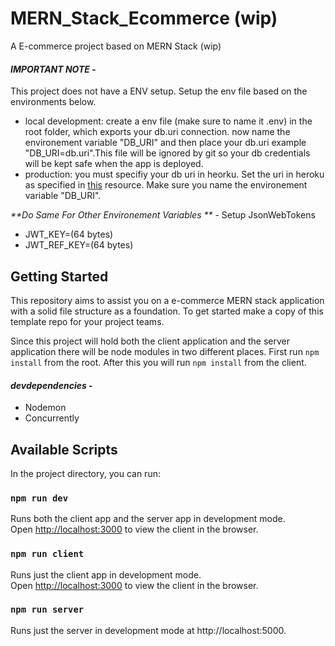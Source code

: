 # MERN_Stack_Ecommerce (wip)
A E-commerce project based on  MERN Stack (wip)

#### _**IMPORTANT NOTE**_ - 
This project does not have a ENV setup. Setup the env file based on the environments below.
- local development: create a env file (make sure to name it .env) in the root folder, which exports your db.uri connection. now name the environement variable "DB_URI" and then place your db.uri example "DB_URI=db.uri".This file will be ignored by git so your db credentials will be kept safe when the app is deployed.
- production: you must specifiy your db uri in heorku. Set the uri in heroku as specified in [this](https://devcenter.heroku.com/articles/config-vars) resource. Make sure you name the environement variable "DB_URI".

_**Do Same For Other Environement Variables **_ -
Setup JsonWebTokens
- JWT_KEY=(64 bytes)
- JWT_REF_KEY=(64 bytes) 

## Getting Started
This repository aims to assist you on a e-commerce MERN stack application with a solid file structure as a foundation. To get started make a copy of this template repo for your project teams.

Since this project will hold both the client application and the server application there will be node modules in two different places. First run `npm install` from the root. After this you will run `npm install` from the client.

#### _**devdependencies**_ -

- Nodemon
- Concurrently

## Available Scripts

In the project directory, you can run:

### `npm run dev`

Runs both the client app and the server app in development mode.<br>
Open [http://localhost:3000](http://localhost:3000) to view the client in the browser.

### `npm run client`

Runs just the client app in development mode.<br>
Open [http://localhost:3000](http://localhost:3000) to view the client in the browser.


### `npm run server`

Runs just the server in development mode at http://localhost:5000.<br>

